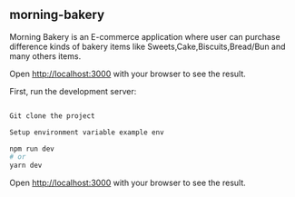 ## morning-bakery
Morning Bakery is an E-commerce application where user can purchase difference kinds of bakery items like Sweets,Cake,Biscuits,Bread/Bun and many others items. 

Open [http://localhost:3000](http://localhost:3000) with your browser to see the result.

First, run the development server:

```bash

Git clone the project

Setup environment variable example env  

npm run dev
# or
yarn dev
```

Open [http://localhost:3000](http://localhost:3000) with your browser to see the result.

